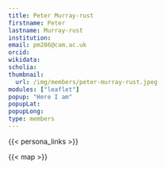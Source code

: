 ```yaml
---
title: Peter Murray-rust
firstname: Peter
lastname: Murray-rust
institution: 
email: pm286@cam.ac.uk
orcid: 
wikidata: 
scholia: 
thumbnail:
  url: /img/members/peter-murray-rust.jpeg
modules: ["leaflet"]
popup: "Here I am"
popupLat: 
popupLong: 
type: members
---
```


{{< persona_links >}}

{{< map >}}
